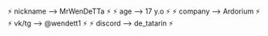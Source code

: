 ⚡ nickname --> MrWenDeTTa ⚡
⚡ age --> 17 y.o ⚡
⚡ company --> Ardorium ⚡
⚡ vk/tg --> @wendett1 ⚡
⚡ discord --> de_tatarin ⚡
